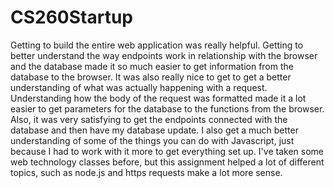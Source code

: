 # CS260Startup

Getting to build the entire web application was really helpful. Getting to better understand the way endpoints work in relationship with the browser and the database made it so much easier to get information from the database to the browser. It was also really nice to get to get a better understanding of what was actually happening with a request. Understanding how the body of the request was formatted made it a lot easier to get parameters for the database to the functions from the browser. Also, it was very satisfying to get the endpoints connected with the database and then have my database update. I also get a much better understanding of some of the things you can do with Javascript, just because I had to work with it more to get everything set up. I've taken some web technology classes before, but this assignment helped a lot of different topics, such as node.js and https requests make a lot more sense. 
